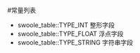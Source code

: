 #常量列表

* swoole_table::TYPE_INT 整形字段
* swoole_table::TYPE_FLOAT 浮点字段
* swoole_table::TYPE_STRING 字符串字段


